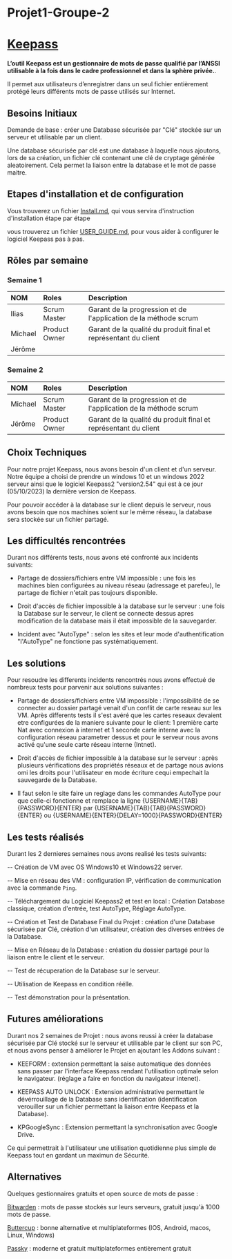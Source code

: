# Projet1-Groupe-2 
# [Keepass](https://keepass.info/)
 
**L’outil Keepass est un gestionnaire de mots de passe qualifié par l’ANSSI utilisable à la fois dans le cadre professionnel et dans la sphère privée.**.

Il permet aux utilisateurs d’enregistrer dans un seul fichier entièrement protégé leurs différents mots de passe utilisés sur Internet.


## Besoins Initiaux

Demande de base : créer une Database sécurisée par "Clé" stockée sur un serveur et utilisable par un client.

Une database sécurisée par clé est une database à laquelle nous ajoutons, lors de sa création, un fichier clé contenant une clé de cryptage générée aleatoirement. Cela permet la liaison entre la database et le mot de passe maitre.


## Etapes d'installation et de configuration

Vous trouverez un fichier [Install.md](https://github.com/iliasssss/Projet-Groupe-2/blob/main/Install.md), qui vous servira d'instruction d'installation étape par étape

vous trouverez un fichier [USER_GUIDE.md](https://github.com/iliasssss/Projet-Groupe-2/blob/main/USER_GUIDE.md), pour vous aider à configurer le logiciel Keepass pas à pas.


##  Rôles par semaine

### Semaine 1 
| NOM | Roles | Description |
| :-- |:----- | :---------- |
| Ilias    | Scrum Master      | Garant de la progression et de l'application de la méthode scrum   |
|  Michael   | Product Owner   |  Garant de la qualité du produit final et représentant du client   |
|  Jérôme  |       |           |  Tests et travail sur présentation   |

### Semaine 2 
| NOM | Roles | Description |
| :-- |:----- | :---------- |
|  Michael | Scrum Master     |  Garant de la progression et de l'application de la méthode scrum   |
|  Jérôme  |  Product Owner   |  Garant de la qualité du produit final et représentant du client    |


##  Choix Techniques

Pour notre projet Keepass, nous avons besoin d'un client et d'un serveur. Notre équipe a choisi de prendre un windows 10 et un windows 2022 serveur ainsi que le logiciel Keepass2 "version2.54" qui est à ce jour (05/10/2023) la dernière version de Keepass.

Pour pouvoir accéder à la database sur le client depuis le serveur, nous avons besoin que nos machines soient sur le même réseau, la database sera stockée sur un fichier partagé. 


##  Les difficultés rencontrées

Durant nos différents tests, nous avons eté confronté aux incidents suivants: 

 -  Partage de dossiers/fichiers entre VM impossible : une fois les machines bien configurées au niveau réseau (adressage et parefeu), le partage de fichier n'etait pas toujours disponible.  
 
 -  Droit d'accès de fichier impossible à la database sur le serveur : une fois la Database sur le serveur, le client se connecte dessus apres modification de la database mais il était impossible de la sauvegarder.

 -  Incident avec "AutoType" : selon les sites et leur mode d'authentification "l'AutoType" ne fonctione pas systématiquement.


##  Les solutions 

Pour resoudre les differents incidents rencontrés nous avons effectué de nombreux tests pour parvenir aux solutions suivantes :
 
 -  Partage de dossiers/fichiers entre VM impossible : l'impossibilité de se connecter au dossier partagé venait d'un conflit de carte reseau sur les VM. Après differents tests il s'est avéré que les cartes reseaux devaient etre configurées de la maniere suivante pour le client: 1 première carte Nat avec connexion à internet et 1 seconde carte interne avec la configuration réseau parametrer dessus et pour le serveur nous avons activé qu'une seule carte réseau interne (Intnet).
 
 -  Droit d'accès de fichier impossible à la database sur le serveur : après plusieurs vérifications des propriétés réseaux et de partage nous avions omi les droits pour l'utilisateur en mode écriture cequi empechait la sauvegarde de la Database.
 
 -  Il faut selon le site faire un reglage dans les commandes AutoType pour que celle-ci fonctionne et remplace la ligne {USERNAME}{TAB}{PASSWORD}{ENTER} par {USERNAME}{TAB}{TAB}{PASSWORD}{ENTER} ou {USERNAME}{ENTER}{DELAY=1000}{PASSWORD}{ENTER} 


##  Les tests réalisés

Durant les 2 dernieres semaines nous avons realisé les tests suivants:

-- Création de VM avec OS Windows10 et Windows22 server.

-- Mise en réseau des VM : configuration IP, vérification de communication avec la commande `Ping`.

-- Téléchargement du Logiciel Keepass2 et test en local : Création Database classique, création d'entrée, test AutoType, Réglage AutoType.

-- Création et Test de Database Final du Projet : création d'une Database sécurisée par Clé, création d'un utilisateur, création des diverses entrées de la Database.

-- Mise en Réseau de la Database : création du dossier partagé pour la liaison entre le client et le serveur.

-- Test de récuperation de la Database sur le serveur.

-- Utilisation de Keepass en condition réélle.

-- Test démonstration pour la présentation.

##  Futures améliorations

Durant nos 2 semaines de Projet : nous avons reussi à créer la database sécurisée par Clé stocké sur le serveur et utilisable par le client sur son PC, et nous avons penser à améliorer le Projet en ajoutant les Addons suivant :

  -  KEEFORM : extension permettant la saise automatique des données sans passer par l'interface Keepass rendant l'utilisation optimale selon le navigateur. (réglage a faire en fonction du navigateur intenet).

  -  KEEPASS AUTO UNLOCK : Extension administrative permettant le dévérrouillage de la Database sans identification (identification verouiller sur un fichier permettant la liaison entre Keepass et la Database).

  - KPGoogleSync : Extension permettant la synchronisation avec Google Drive.

Ce qui permettrait à l'utilisateur une utilisation quotidienne plus simple de Keepass tout en gardant un maximun de Sécurité.

## Alternatives 

Quelques gestionnaires gratuits et open source de mots de passe :

[Bitwarden](https://bitwarden.com) : mots de passe stockés sur leurs serveurs, gratuit jusqu'à 1000 mots de passe.

[Buttercup](https://buttercup.pw/) :  bonne alternative et multiplateformes (IOS, Android, macos, Linux, Windows)

[Passky](https://passky.org/?utm_source=bdmtools&utm_medium=siteweb&utm_campaign=passky) :  moderne et gratuit multiplateformes entièrement gratuit
